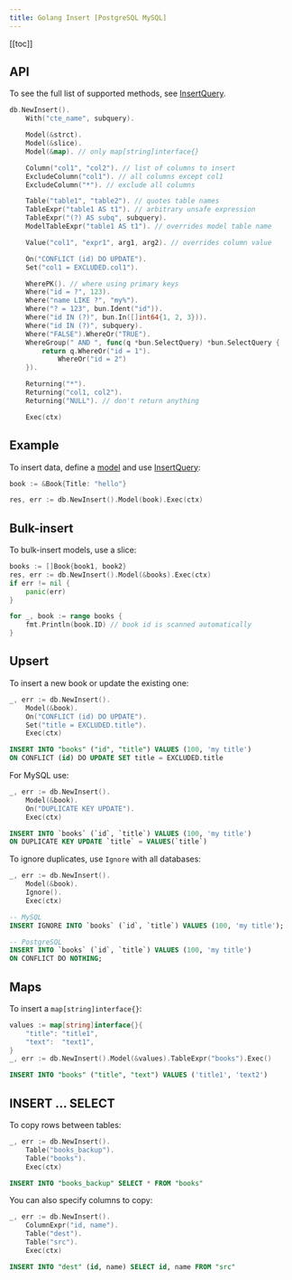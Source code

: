 ```yaml
---
title: Golang Insert [PostgreSQL MySQL]
---
```


<CoverImage title="Golang Insert PostgreSQL MySQL" />

[[toc]]

## API

To see the full list of supported methods, see [InsertQuery](https://pkg.go.dev/github.com/uptrace/bun#InsertQuery).

```go
db.NewInsert().
    With("cte_name", subquery).

    Model(&strct).
    Model(&slice).
    Model(&map). // only map[string]interface{}

    Column("col1", "col2"). // list of columns to insert
    ExcludeColumn("col1"). // all columns except col1
    ExcludeColumn("*"). // exclude all columns

    Table("table1", "table2"). // quotes table names
    TableExpr("table1 AS t1"). // arbitrary unsafe expression
    TableExpr("(?) AS subq", subquery).
    ModelTableExpr("table1 AS t1"). // overrides model table name

    Value("col1", "expr1", arg1, arg2). // overrides column value

    On("CONFLICT (id) DO UPDATE").
	Set("col1 = EXCLUDED.col1").

    WherePK(). // where using primary keys
    Where("id = ?", 123).
    Where("name LIKE ?", "my%").
    Where("? = 123", bun.Ident("id")).
    Where("id IN (?)", bun.In([]int64{1, 2, 3})).
    Where("id IN (?)", subquery).
    Where("FALSE").WhereOr("TRUE").
    WhereGroup(" AND ", func(q *bun.SelectQuery) *bun.SelectQuery {
        return q.WhereOr("id = 1").
            WhereOr("id = 2")
    }).

    Returning("*").
    Returning("col1, col2").
    Returning("NULL"). // don't return anything

    Exec(ctx)
```

## Example

To insert data, define a [model](models.md) and use [InsertQuery](https://pkg.go.dev/github.com/uptrace/bun#InsertQuery):

```go
book := &Book{Title: "hello"}

res, err := db.NewInsert().Model(book).Exec(ctx)
```

## Bulk-insert

To bulk-insert models, use a slice:

```go
books := []Book{book1, book2}
res, err := db.NewInsert().Model(&books).Exec(ctx)
if err != nil {
    panic(err)
}

for _, book := range books {
    fmt.Println(book.ID) // book id is scanned automatically
}
```

## Upsert

To insert a new book or update the existing one:

```go
_, err := db.NewInsert().
	Model(&book).
	On("CONFLICT (id) DO UPDATE").
	Set("title = EXCLUDED.title").
	Exec(ctx)
```

```sql
INSERT INTO "books" ("id", "title") VALUES (100, 'my title')
ON CONFLICT (id) DO UPDATE SET title = EXCLUDED.title
```

For MySQL use:

```go
_, err := db.NewInsert().
	Model(&book).
	On("DUPLICATE KEY UPDATE").
	Exec(ctx)
```

```sql
INSERT INTO `books` (`id`, `title`) VALUES (100, 'my title')
ON DUPLICATE KEY UPDATE `title` = VALUES(`title`)
```

To ignore duplicates, use `Ignore` with all databases:

```go
_, err := db.NewInsert().
	Model(&book).
	Ignore().
	Exec(ctx)
```

```sql
-- MySQL
INSERT IGNORE INTO `books` (`id`, `title`) VALUES (100, 'my title');

-- PostgreSQL
INSERT INTO `books` (`id`, `title`) VALUES (100, 'my title')
ON CONFLICT DO NOTHING;
```

## Maps

To insert a `map[string]interface{}`:

```go
values := map[string]interface{}{
    "title": "title1",
    "text":  "text1",
}
_, err := db.NewInsert().Model(&values).TableExpr("books").Exec()
```

```sql
INSERT INTO "books" ("title", "text") VALUES ('title1', 'text2')
```

## INSERT ... SELECT

To copy rows between tables:

```go
_, err := db.NewInsert().
    Table("books_backup").
	Table("books").
	Exec(ctx)
```

```sql
INSERT INTO "books_backup" SELECT * FROM "books"
```

You can also specify columns to copy:

```go
_, err := db.NewInsert().
    ColumnExpr("id, name").
    Table("dest").
    Table("src").
    Exec(ctx)
```

```sql
INSERT INTO "dest" (id, name) SELECT id, name FROM "src"
```

